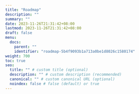 ```yaml
---
title: "Roadmap"
description: ""
summary: ""
date: 2023-11-26T21:31:42+08:00
lastmod: 2023-11-26T21:31:42+08:00
draft: false
menu:
  docs:
    parent: ""
    identifier: "roadmap-5b4f9093b1a713a0be1d8026c1580174"
weight: 700
toc: true
seo:
  title: "" # custom title (optional)
  description: "" # custom description (recommended)
  canonical: "" # custom canonical URL (optional)
  noindex: false # false (default) or true
---
```

